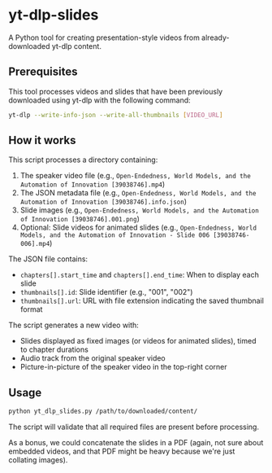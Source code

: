 
# yt-dlp-slides

A Python tool for creating presentation-style videos from already-downloaded yt-dlp content.

## Prerequisites

This tool processes videos and slides that have been previously downloaded using yt-dlp with the following command:
```bash
yt-dlp --write-info-json --write-all-thumbnails [VIDEO_URL]
```

## How it works

This script processes a directory containing:
1. The speaker video file (e.g., `Open-Endedness, World Models, and the Automation of Innovation [39038746].mp4`)
2. The JSON metadata file (e.g., `Open-Endedness, World Models, and the Automation of Innovation [39038746].info.json`)
3. Slide images (e.g., `Open-Endedness, World Models, and the Automation of Innovation [39038746].001.png`)
4. Optional: Slide videos for animated slides (e.g., `Open-Endedness, World Models, and the Automation of Innovation - Slide 006 [39038746-006].mp4`)

The JSON file contains:
- `chapters[].start_time` and `chapters[].end_time`: When to display each slide
- `thumbnails[].id`: Slide identifier (e.g., "001", "002")
- `thumbnails[].url`: URL with file extension indicating the saved thumbnail format

The script generates a new video with:
- Slides displayed as fixed images (or videos for animated slides), timed to chapter durations
- Audio track from the original speaker video
- Picture-in-picture of the speaker video in the top-right corner

## Usage

```bash
python yt_dlp_slides.py /path/to/downloaded/content/
```

The script will validate that all required files are present before processing. 


As a bonus, we could concatenate the slides in a PDF (again, not sure about embedded videos, and that PDF might be heavy because we're just collating images).
